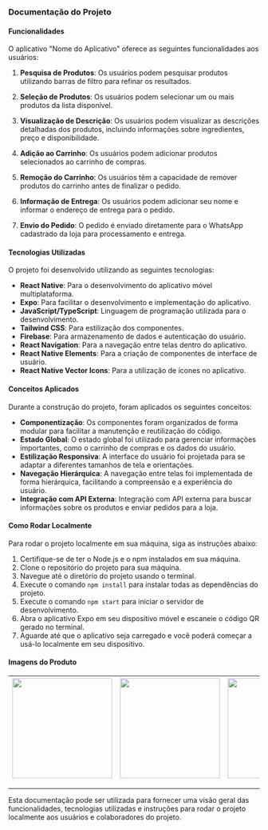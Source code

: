 ### Documentação do Projeto

#### Funcionalidades

O aplicativo "Nome do Aplicativo" oferece as seguintes funcionalidades aos usuários:

1. **Pesquisa de Produtos**: Os usuários podem pesquisar produtos utilizando barras de filtro para refinar os resultados.

2. **Seleção de Produtos**: Os usuários podem selecionar um ou mais produtos da lista disponível.

3. **Visualização de Descrição**: Os usuários podem visualizar as descrições detalhadas dos produtos, incluindo informações sobre ingredientes, preço e disponibilidade.

4. **Adição ao Carrinho**: Os usuários podem adicionar produtos selecionados ao carrinho de compras.

5. **Remoção do Carrinho**: Os usuários têm a capacidade de remover produtos do carrinho antes de finalizar o pedido.

6. **Informação de Entrega**: Os usuários podem adicionar seu nome e informar o endereço de entrega para o pedido.

7. **Envio do Pedido**: O pedido é enviado diretamente para o WhatsApp cadastrado da loja para processamento e entrega.

#### Tecnologias Utilizadas

O projeto foi desenvolvido utilizando as seguintes tecnologias:

- **React Native**: Para o desenvolvimento do aplicativo móvel multiplataforma.
- **Expo**: Para facilitar o desenvolvimento e implementação do aplicativo.
- **JavaScript/TypeScript**: Linguagem de programação utilizada para o desenvolvimento.
- **Tailwind CSS**: Para estilização dos componentes.
- **Firebase**: Para armazenamento de dados e autenticação do usuário.
- **React Navigation**: Para a navegação entre telas dentro do aplicativo.
- **React Native Elements**: Para a criação de componentes de interface de usuário.
- **React Native Vector Icons**: Para a utilização de ícones no aplicativo.

#### Conceitos Aplicados

Durante a construção do projeto, foram aplicados os seguintes conceitos:

- **Componentização**: Os componentes foram organizados de forma modular para facilitar a manutenção e reutilização do código.
- **Estado Global**: O estado global foi utilizado para gerenciar informações importantes, como o carrinho de compras e os dados do usuário.
- **Estilização Responsiva**: A interface do usuário foi projetada para se adaptar a diferentes tamanhos de tela e orientações.
- **Navegação Hierárquica**: A navegação entre telas foi implementada de forma hierárquica, facilitando a compreensão e a experiência do usuário.
- **Integração com API Externa**: Integração com API externa para buscar informações sobre os produtos e enviar pedidos para a loja.

#### Como Rodar Localmente

Para rodar o projeto localmente em sua máquina, siga as instruções abaixo:

1. Certifique-se de ter o Node.js e o npm instalados em sua máquina.
2. Clone o repositório do projeto para sua máquina.
3. Navegue até o diretório do projeto usando o terminal.
4. Execute o comando `npm install` para instalar todas as dependências do projeto.
5. Execute o comando `npm start` para iniciar o servidor de desenvolvimento.
6. Abra o aplicativo Expo em seu dispositivo móvel e escaneie o código QR gerado no terminal.
7. Aguarde até que o aplicativo seja carregado e você poderá começar a usá-lo localmente em seu dispositivo.

#### Imagens do Produto



| <img src="https://i.imgur.com/xXNUJrz.jpeg" width="200"> | <img src="https://i.imgur.com/CNDRGgm.jpeg" width="200"> | <img src="https://i.imgur.com/ssI49FP.jpeg" width="200"> |
|-----------------------------------------|-----------------------------------------|-----------------------------------------|


---

Esta documentação pode ser utilizada para fornecer uma visão geral das funcionalidades, tecnologias utilizadas e instruções para rodar o projeto localmente aos usuários e colaboradores do projeto.
